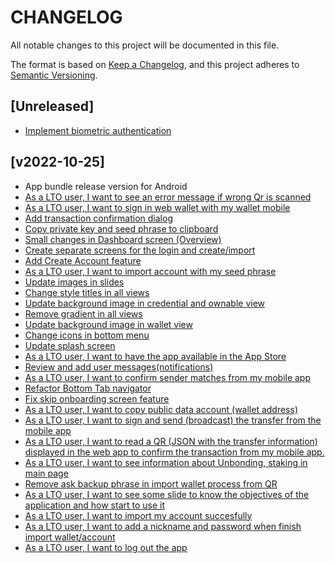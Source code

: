# CHANGELOG

All notable changes to this project will be documented in this file.

The format is based on [Keep a Changelog](https://keepachangelog.com/en/1.0.0/),
and this project adheres to [Semantic Versioning](https://semver.org/spec/v2.0.0.html).

## [Unreleased]

- [Implement biometric authentication](https://wealize.atlassian.net/browse/LTO23007-13)

## [v2022-10-25]

- App bundle release version for Android
- [As a LTO user, I want to see an error message if wrong Qr is scanned](https://wealize.atlassian.net/browse/LTO22004-63)
- [As a LTO user, I want to sign in web wallet with my wallet mobile](https://wealize.atlassian.net/browse/LTO22004-37)
- [Add transaction confirmation dialog](https://wealize.atlassian.net/browse/LTO22004-59)
- [Copy private key and seed phrase to clipboard](https://wealize.atlassian.net/browse/LTO22004-60)
- [Small changes in Dashboard screen (Overview)](https://wealize.atlassian.net/browse/LTO22004-58)
- [Create separate screens for the login and create/import](https://wealize.atlassian.net/browse/LTO22004-57)
- [Add Create Account feature](https://wealize.atlassian.net/browse/LTO22004-56)
- [As a LTO user, I want to import account with my seed phrase](https://wealize.atlassian.net/browse/LTO22004-54)
- [Update images in slides](https://wealize.atlassian.net/browse/LTO22004-52)
- [Change style titles in all views](https://wealize.atlassian.net/browse/LTO22004-50)
- [Update background image in credential and ownable view](https://wealize.atlassian.net/browse/LTO22004-51)
- [Remove gradient in all views](https://wealize.atlassian.net/browse/LTO22004-53)
- [Update background image in wallet view](https://wealize.atlassian.net/browse/LTO22004-49)
- [Change icons in bottom menu](https://wealize.atlassian.net/browse/LTO22004-48)
- [Update splash screen](https://wealize.atlassian.net/browse/LTO22004-47)
- [As a LTO user, I want to have the app available in the App Store](https://wealize.atlassian.net/browse/LTO22004-14)
- [Review and add user messages(notifications)](https://wealize.atlassian.net/browse/LTO22004-43)
- [As a LTO user, I want to confirm sender matches from my mobile app](https://wealize.atlassian.net/browse/LTO22004-34)
- [Refactor Bottom Tab navigator](https://wealize.atlassian.net/browse/LTO22004-46)
- [Fix skip onboarding screen feature](https://wealize.atlassian.net/browse/LTO22004-45)
- [As a LTO user, I want to copy public data account (wallet address)](https://wealize.atlassian.net/browse/LTO22004-28)
- [As a LTO user, I want to sign and send (broadcast) the transfer from the mobile app](https://wealize.atlassian.net/browse/LTO22004-35)
- [As a LTO user, I want to read a QR (JSON with the transfer information) displayed in the web app to confirm the transaction from my mobile app.](https://wealize.atlassian.net/browse/LTO22004-33)
- [As a LTO user, I want to see information about Unbonding, staking in main page](https://wealize.atlassian.net/browse/LTO22004-38)
- [Remove ask backup phrase in import wallet process from QR](https://wealize.atlassian.net/browse/LTO22004-39)
- [As a LTO user, I want to see some slide to know the objectives of the application and how start to use it](https://wealize.atlassian.net/browse/LTO22004-17)
- [As a LTO user, I want to import my account succesfully](https://wealize.atlassian.net/browse/LTO22004-21)
- [As a LTO user, I want to add a nickname and password when finish import wallet/account](https://wealize.atlassian.net/browse/LTO22004-40)
- [As a LTO user, I want to log out the app](https://wealize.atlassian.net/browse/LTO22004-25)
